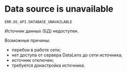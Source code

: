 # Data source is unavailable

`ERR.DS_API.DATABASE_UNAVAILABLE`

Источник данных (БД) недоступен.

Возможные причины:
- перебои в работе сети;
- нет доступа от сервера DataLens до сети источника;
- источник отключен;
- требуется донастройка источника.
